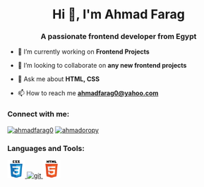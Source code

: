 <h1 align="center">Hi 👋, I'm Ahmad Farag</h1>
<h3 align="center">A passionate frontend developer from Egypt</h3>

- 🔭 I’m currently working on **Frontend Projects**

- 👯 I’m looking to collaborate on **any new frontend projects**

- 💬 Ask me about **HTML, CSS**

- 📫 How to reach me **ahmadfarag0@yahoo.com**

<h3 align="left">Connect with me:</h3>
<p align="left">
<a href="https://linkedin.com/in/ahmadfarag0" target="blank"><img align="center" src="https://raw.githubusercontent.com/rahuldkjain/github-profile-readme-generator/master/src/images/icons/Social/linked-in-alt.svg" alt="ahmadfarag0" height="30" width="40" /></a>
<a href="https://fb.com/ahmadoropy" target="blank"><img align="center" src="https://raw.githubusercontent.com/rahuldkjain/github-profile-readme-generator/master/src/images/icons/Social/facebook.svg" alt="ahmadoropy" height="30" width="40" /></a>
</p>

<h3 align="left">Languages and Tools:</h3>
<p align="left"> <a href="https://www.w3schools.com/css/" target="_blank" rel="noreferrer"> <img src="https://raw.githubusercontent.com/devicons/devicon/master/icons/css3/css3-original-wordmark.svg" alt="css3" width="40" height="40"/> </a> <a href="https://git-scm.com/" target="_blank" rel="noreferrer"> <img src="https://www.vectorlogo.zone/logos/git-scm/git-scm-icon.svg" alt="git" width="40" height="40"/> </a> <a href="https://www.w3.org/html/" target="_blank" rel="noreferrer"> <img src="https://raw.githubusercontent.com/devicons/devicon/master/icons/html5/html5-original-wordmark.svg" alt="html5" width="40" height="40"/> </a> </p>


